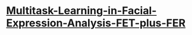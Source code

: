 # [Multitask-Learning-in-Facial-Expression-Analysis-FET-plus-FER](https://github.com/RickZ1010/Multitask-Learning-in-Facial-Expression-Analysis-FET-plus-FER)
